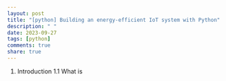```yaml
---
layout: post
title: "[python] Building an energy-efficient IoT system with Python"
description: " "
date: 2023-09-27
tags: [python]
comments: true
share: true
---
```


1. Introduction
    1.1 What is